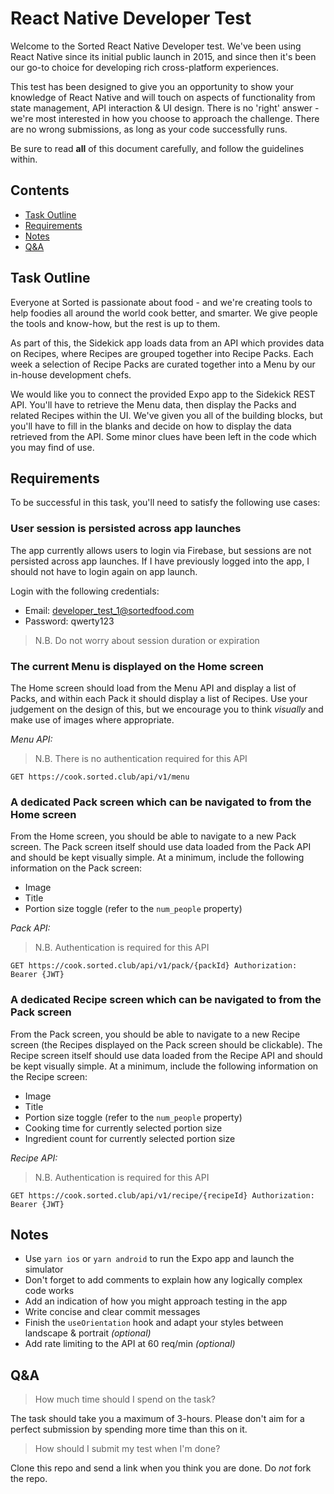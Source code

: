 # React Native Developer Test

Welcome to the Sorted React Native Developer test. We've been using React Native since its initial public launch in 2015, and since then it's been our go-to choice for developing rich cross-platform experiences. 

This test has been designed to give you an opportunity to show your knowledge of React Native and will touch on aspects of functionality from state management, API interaction & UI design. There is no 'right' answer - we're most interested in how you choose to approach the challenge. There are no wrong submissions, as long as your code successfully runs.

Be sure to read **all** of this document carefully, and follow the guidelines within.

## Contents
-   [Task Outline](#task-outline)
-   [Requirements](#requirements)
-   [Notes](#notes)
-   [Q&A](#qa)

## Task Outline
Everyone at Sorted is passionate about food - and we're creating tools to help foodies all around the world cook better, and smarter. We give people the tools and know-how, but the rest is up to them.

As part of this, the Sidekick app loads data from an API which provides data on Recipes, where Recipes are grouped together into Recipe Packs. Each week a selection of Recipe Packs are curated together into a Menu by our in-house development chefs.

We would like you to connect the provided Expo app to the Sidekick REST API. You'll have to retrieve the Menu data, then display the Packs and related Recipes within the UI. We've given you all of the building blocks, but you'll have to fill in the blanks and decide on how to display the data retrieved from the API. Some minor clues have been left in the code which you may find of use.


## Requirements
To be successful in this task, you'll need to satisfy the following use cases:

### User session is persisted across app launches

The app currently allows users to login via Firebase, but sessions are not persisted across app launches. If I have previously logged into the app, I should not have to login again on app launch.

Login with the following credentials:

* Email: developer_test_1@sortedfood.com
* Password: qwerty123

> N.B. Do not worry about session duration or expiration

### The current Menu is displayed on the Home screen

The Home screen should load from the Menu API and display a list of Packs, and within each Pack it should display a list of Recipes. Use your judgement on the design of this, but we encourage you to think *visually* and make use of images where appropriate.

*Menu API:*

> N.B. There is no authentication required for this API

`GET https://cook.sorted.club/api/v1/menu`

### A dedicated Pack screen which can be navigated to from the Home screen

From the Home screen, you should be able to navigate to a new Pack screen. The Pack screen itself should use data loaded from the Pack API and should be kept visually simple. At a minimum, include the following information on the Pack screen:
- Image
- Title
- Portion size toggle (refer to the `num_people` property)

*Pack API:*

> N.B. Authentication is required for this API

`GET https://cook.sorted.club/api/v1/pack/{packId} Authorization: Bearer {JWT}`

### A dedicated Recipe screen which can be navigated to from the Pack screen

From the Pack screen, you should be able to navigate to a new Recipe screen (the Recipes displayed on the Pack screen should be clickable). The Recipe screen itself should use data loaded from the Recipe API and should be kept visually simple. At a minimum, include the following information on the Recipe screen:
- Image
- Title
- Portion size toggle (refer to the `num_people` property)
- Cooking time for currently selected portion size
- Ingredient count for currently selected portion size

*Recipe API:*

> N.B. Authentication is required for this API

`GET https://cook.sorted.club/api/v1/recipe/{recipeId} Authorization: Bearer {JWT}`

## Notes
* Use `yarn ios` or `yarn android` to run the Expo app and launch the simulator
* Don't forget to add comments to explain how any logically complex code works
* Add an indication of how you might approach testing in the app
* Write concise and clear commit messages
* Finish the `useOrientation` hook and adapt your styles between landscape & portrait _(optional)_
* Add rate limiting to the API at 60 req/min _(optional)_

## Q&A
> How much time should I spend on the task?

The task should take you a maximum of 3-hours. Please don't aim for a perfect submission by spending more time than this on it.

> How should I submit my test when I'm done?

Clone this repo and send a link when you think you are done. Do *not* fork the repo.
